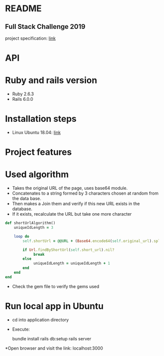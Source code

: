 # README


## Full Stack Challenge 2019

project specification: [link](https://drive.google.com/file/d/1-gHa7VPbuXiPVAZ7ZVqYbdUfBPW2yZyS/view?usp=sharing)


# API 


# Ruby and rails version

* Ruby 2.6.3
* Rails 6.0.0

# Installation steps 

* Linux Ubuntu 18.04:  [link](https://gorails.com/setup/ubuntu/18.04)


# Project features

# Used algorithm

* Takes the original URL of the page, uses base64 module.
* Concatenates to a string formed by 3 characters chosen at random from the data base.
* Then makes a Join them and verify if this new URL exists in the database.
* If it exists, recalculate the URL but take one more character

```ruby
def shortUrlAlgorithm()
    uniqueIdLength = 3

    loop do
        self.shortUrl = @@URL + (Base64.encode64(self.original_url).split('')).sample(uniqueIdLength).join()

        if Url.findByShortUrl(self.short_url).nil?
             break
        else
             uniqueIdLength = uniqueIdLength + 1
        end
    end
end
```

* Check the gem file to verify the gems used

# Run local app in Ubuntu

* cd into application directory
* Execute:

    bundle install
    rails db:setup
    rails server

*Open browser and visit the link:  localhost:3000




